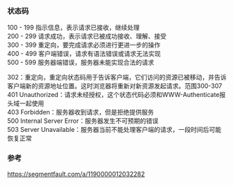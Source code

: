 ### 状态码  
100 - 199  指示信息，表示请求已接收，继续处理      
200 - 299 请求成功，表示请求已被成功接收、理解、接受      
300 - 399 重定向，要完成请求必须进行更进一步的操作    
400 - 499 客户端错误，请求有语法错误或请求无法实现    
500 - 599 服务器端错误，服务器未能实现合法的请求      

302：重定向，重定向状态码用于告诉客户端，它们访问的资源已被移动，并告诉客户端新的资源地址位置。这时浏览器将重新对新资源发起请求。范围300-307    
401 Unauthorized：请求未经授权，这个状态代码必须和WWW-Authenticate报头域一起使用  
403 Forbidden：服务器收到请求，但是拒绝提供服务  
500 Internal Server Error：服务器发生不可预期的错误  
503 Server Unavailable：服务器当前不能处理客户端的请求，一段时间后可能恢复正常  

### 参考  
https://segmentfault.com/a/1190000012032282  
